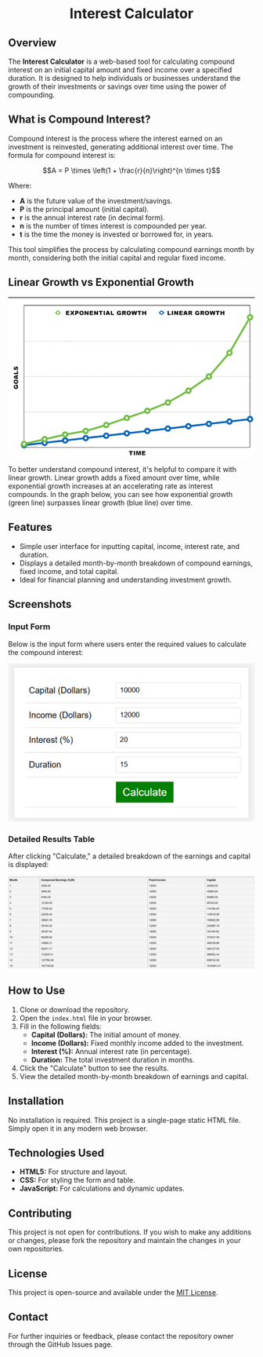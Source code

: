 <div align="center">
   <h1> Interest Calculator </h1>
</div>

## Overview
The **Interest Calculator** is a web-based tool for calculating compound interest on an initial capital amount and fixed income over a specified duration. It is designed to help individuals or businesses understand the growth of their investments or savings over time using the power of compounding.

## What is Compound Interest?
Compound interest is the process where the interest earned on an investment is reinvested, generating additional interest over time. The formula for compound interest is:

```math
A = P \times \left(1 + \frac{r}{n}\right)^{n \times t}
```

Where:
- **A** is the future value of the investment/savings.
- **P** is the principal amount (initial capital).
- **r** is the annual interest rate (in decimal form).
- **n** is the number of times interest is compounded per year.
- **t** is the time the money is invested or borrowed for, in years.

This tool simplifies the process by calculating compound earnings month by month, considering both the initial capital and regular fixed income.

## Linear Growth vs Exponential Growth

<div align="center">
   <img src="./readme_src/growth_comparison.png" alt="growth_comparison">
</div>

To better understand compound interest, it's helpful to compare it with linear growth. Linear growth adds a fixed amount over time, while exponential growth increases at an accelerating rate as interest compounds. In the graph below, you can see how exponential growth (green line) surpasses linear growth (blue line) over time.

## Features
- Simple user interface for inputting capital, income, interest rate, and duration.
- Displays a detailed month-by-month breakdown of compound earnings, fixed income, and total capital.
- Ideal for financial planning and understanding investment growth.

## Screenshots
### Input Form
Below is the input form where users enter the required values to calculate the compound interest:

<div align="center">
    <img src="./readme_src/image1.png" alt="example_input">
</div>

### Detailed Results Table
After clicking "Calculate," a detailed breakdown of the earnings and capital is displayed:

<div align="center">
    <img src="./readme_src/image2.png" alt="example_output">
</div>

## How to Use
1. Clone or download the repository.
2. Open the `index.html` file in your browser.
3. Fill in the following fields:
   - **Capital (Dollars):** The initial amount of money.
   - **Income (Dollars):** Fixed monthly income added to the investment.
   - **Interest (%):** Annual interest rate (in percentage).
   - **Duration:** The total investment duration in months.
4. Click the "Calculate" button to see the results.
5. View the detailed month-by-month breakdown of earnings and capital.

## Installation
No installation is required. This project is a single-page static HTML file. Simply open it in any modern web browser.

## Technologies Used
- **HTML5:** For structure and layout.
- **CSS:** For styling the form and table.
- **JavaScript:** For calculations and dynamic updates.

## Contributing
This project is not open for contributions. If you wish to make any additions or changes, please fork the repository and maintain the changes in your own repositories.

## License
This project is open-source and available under the [MIT License](LICENSE).

## Contact
For further inquiries or feedback, please contact the repository owner through the GitHub Issues page.

